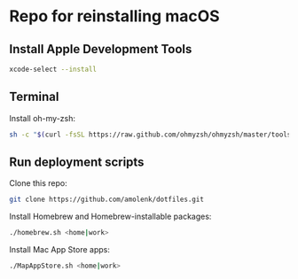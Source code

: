 # Repo for reinstalling macOS

## Install Apple Development Tools

```bash
xcode-select --install
```

## Terminal

Install oh-my-zsh:

```bash
sh -c "$(curl -fsSL https://raw.github.com/ohmyzsh/ohmyzsh/master/tools/install.sh)"
```

## Run deployment scripts

Clone this repo:

```bash
git clone https://github.com/amolenk/dotfiles.git
```

Install Homebrew and Homebrew-installable packages:

```bash
./homebrew.sh <home|work>
```

Install Mac App Store apps:

```bash
./MapAppStore.sh <home|work>
```
